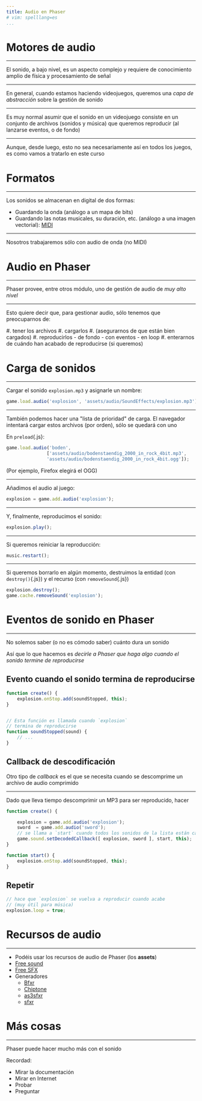 ```yaml
---
title: Audio en Phaser
# vim: spelllang=es
...
```


# Motores de audio

---

El sonido, a bajo nivel, es un aspecto complejo y requiere de conocimiento
amplio de física y procesamiento de señal

---

En general, cuando estamos haciendo videojuegos, queremos una *capa de
abstracción* sobre la gestión de sonido

---

Es muy normal asumir que el sonido en un videojuego consiste en un conjunto de
archivos (sonidos y música) que queremos reproducir (al lanzarse eventos, o de
fondo)

---

Aunque, desde luego, esto no sea necesariamente así en todos los juegos, es
como vamos a tratarlo en este curso

# Formatos

---

Los sonidos se almacenan en digital de dos formas:

- Guardando la onda (análogo a un mapa de bits)
- Guardando las notas musicales, su duración, etc. (análogo a una imagen
  vectorial): [MIDI](https://es.wikipedia.org/wiki/MIDI)

---

Nosotros trabajaremos sólo con audio de onda (no MIDI)



# Audio en Phaser

---

Phaser provee, entre otros módulo, uno de gestión de audio de *muy alto nivel*

---

Esto quiere decir que, para gestionar audio, sólo tenemos que preocuparnos de:

#. tener los archivos
#. cargarlos
#. (asegurarnos de que están bien cargados)
#. reproducirlos
    - de fondo
    - con eventos
    - en loop
#. enterarnos de cuándo han acabado de reproducirse (si queremos)

# Carga de sonidos

---

Cargar el sonido `explosion.mp3` y asignarle un nombre:

```javascript
game.load.audio('explosion', 'assets/audio/SoundEffects/explosion.mp3');
```

---

También podemos hacer una "lista de prioridad" de carga. El navegador intentará
cargar estos archivos (por orden), sólo se quedará con uno


En `preload`{.js}:

```javascript
game.load.audio('boden',
               ['assets/audio/bodenstaendig_2000_in_rock_4bit.mp3',
               'assets/audio/bodenstaendig_2000_in_rock_4bit.ogg']);
```

(Por ejemplo, Firefox elegirá el OGG)

---

Añadimos el audio al juego:

```javascript
explosion = game.add.audio('explosion');
```

---

Y, finalmente, reproducimos el sonido:

```javascript
explosion.play();
```

---

Si queremos reiniciar la reproducción:

```javascript
music.restart();
```

---

Si queremos borrarlo en algún momento, destruimos la entidad (con
`destroy()`{.js}) y el recurso (con `removeSound`{.js})

```javascript
explosion.destroy();
game.cache.removeSound('explosion');
```

# Eventos de sonido en Phaser

---

No solemos saber (o no es cómodo saber) cuánto dura un sonido

Así que lo que hacemos es *decirle a Phaser que haga algo cuando el sonido
termine de reproducirse*

## Evento cuando el sonido termina de reproducirse

```javascript
function create() {
    explosion.onStop.add(soundStopped, this);
}


// Esta función es llamada cuando `explosion` 
// termina de reproducirse
function soundStopped(sound) {
    // ...
}
```


## Callback de descodificación

Otro tipo de *callback* es el que se necesita cuando se descomprime un archivo
de audio comprimido

---

Dado que lleva tiempo descomprimir un MP3 para ser reproducido, hacer

```javascript
function create() {

    explosion = game.add.audio('explosion');
    sword  = game.add.audio('sword');
    // se llama a `start` cuando todos los sonidos de la lista están cargados
    game.sound.setDecodedCallback([ explosion, sword ], start, this);
}

function start() {
    explosion.onStop.add(soundStopped, this);
}
```

## Repetir

```javascript
// hace que `explosion` se vuelva a reproducir cuando acabe
// (muy útil para música)
explosion.loop = true;
```

# Recursos de audio

---

- Podéis usar los recursos de audio de Phaser (los **assets**)
- [Free sound](https://www.freesound.org/)
- [Free SFX](http://www.freesfx.co.uk/)
- Generadores
    - [Bfxr](http://www.bfxr.net/)
    - [Chiptone](http://sfbgames.com/chiptone/)
    - [as3sfxr](http://www.superflashbros.net/as3sfxr/)
    - [sfxr](http://www.drpetter.se/project_sfxr.html)

# Más cosas

---

Phaser puede hacer mucho más con el sonido

Recordad:

- Mirar la documentación
- Mirar en Internet
- Probar
- Preguntar

